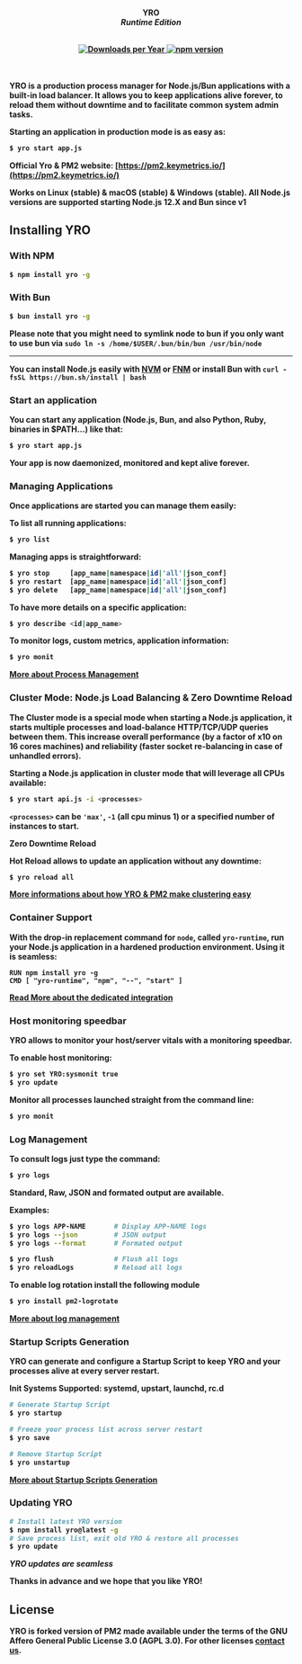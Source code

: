 <div align="center">
 <br/>

<b>YRO<br/>
  <i>Runtime Edition</i>
<br/><br/>


<a title="yro Downloads" href="https://npm-stat.com/charts.html?package=yro&from=2018-01-01&to=2023-08-01">
  <img src="https://img.shields.io/npm/dy/yro" alt="Downloads per Year"/>
</a>

<a href="https://badge.fury.io/js/yro" title="NPM Version Badge">
   <img src="https://badge.fury.io/js/yro.svg" alt="npm version">
</a>

<br/>
<br/>
<br/>
</div>


YRO is a production process manager for Node.js/Bun applications with a built-in load balancer. It allows you to keep applications alive forever, to reload them without downtime and to facilitate common system admin tasks.

Starting an application in production mode is as easy as:

```bash
$ yro start app.js
```

Official Yro & PM2 website: [https://pm2.keymetrics.io/](https://pm2.keymetrics.io/)

Works on Linux (stable) & macOS (stable) & Windows (stable). All Node.js versions are supported starting Node.js 12.X and Bun since v1


## Installing YRO

### With NPM

```bash
$ npm install yro -g
```

### With Bun

```bash
$ bun install yro -g
```
**Please note that you might need to symlink node to bun if you only want to use bun via `sudo ln -s /home/$USER/.bun/bin/bun /usr/bin/node`**

___

You can install Node.js easily with [NVM](https://github.com/nvm-sh/nvm#installing-and-updating) or [FNM](https://github.com/Schniz/fnm) or install Bun with `curl -fsSL https://bun.sh/install | bash`

### Start an application

You can start any application (Node.js, Bun, and also Python, Ruby, binaries in $PATH...) like that:

```bash
$ yro start app.js
```

Your app is now daemonized, monitored and kept alive forever.

### Managing Applications

Once applications are started you can manage them easily:

To list all running applications:

```bash
$ yro list
```

Managing apps is straightforward:

```bash
$ yro stop     [app_name|namespace|id|'all'|json_conf]
$ yro restart  [app_name|namespace|id|'all'|json_conf]
$ yro delete   [app_name|namespace|id|'all'|json_conf]
```

To have more details on a specific application:

```bash
$ yro describe <id|app_name>
```

To monitor logs, custom metrics, application information:

```bash
$ yro monit
```

[More about Process Management](https://pm2.keymetrics.io/docs/usage/process-management/)

### Cluster Mode: Node.js Load Balancing & Zero Downtime Reload

The Cluster mode is a special mode when starting a Node.js application, it starts multiple processes and load-balance HTTP/TCP/UDP queries between them. This increase overall performance (by a factor of x10 on 16 cores machines) and reliability (faster socket re-balancing in case of unhandled errors).

Starting a Node.js application in cluster mode that will leverage all CPUs available:

```bash
$ yro start api.js -i <processes>
```

`<processes>` can be `'max'`, `-1` (all cpu minus 1) or a specified number of instances to start.

**Zero Downtime Reload**

Hot Reload allows to update an application without any downtime:

```bash
$ yro reload all
```

[More informations about how YRO & PM2 make clustering easy](https://pm2.keymetrics.io/docs/usage/cluster-mode/)

### Container Support

With the drop-in replacement command for `node`, called `yro-runtime`, run your Node.js application in a hardened production environment.
Using it is seamless:

```
RUN npm install yro -g
CMD [ "yro-runtime", "npm", "--", "start" ]
```

[Read More about the dedicated integration](https://pm2.keymetrics.io/docs/usage/docker-pm2-nodejs/)

### Host monitoring speedbar

YRO allows to monitor your host/server vitals with a monitoring speedbar.

To enable host monitoring:

```bash
$ yro set YRO:sysmonit true
$ yro update
```

Monitor all processes launched straight from the command line:

```bash
$ yro monit
```

### Log Management

To consult logs just type the command:

```bash
$ yro logs
```

Standard, Raw, JSON and formated output are available.

Examples:

```bash
$ yro logs APP-NAME       # Display APP-NAME logs
$ yro logs --json         # JSON output
$ yro logs --format       # Formated output

$ yro flush               # Flush all logs
$ yro reloadLogs          # Reload all logs
```

To enable log rotation install the following module

```bash
$ yro install pm2-logrotate
```

[More about log management](https://pm2.keymetrics.io/docs/usage/log-management/)

### Startup Scripts Generation

YRO can generate and configure a Startup Script to keep YRO and your processes alive at every server restart.

Init Systems Supported: **systemd**, **upstart**, **launchd**, **rc.d**

```bash
# Generate Startup Script
$ yro startup

# Freeze your process list across server restart
$ yro save

# Remove Startup Script
$ yro unstartup
```

[More about Startup Scripts Generation](https://pm2.keymetrics.io/docs/usage/startup/)

### Updating YRO

```bash
# Install latest YRO version
$ npm install yro@latest -g
# Save process list, exit old YRO & restore all processes
$ yro update
```

*YRO updates are seamless*

Thanks in advance and we hope that you like YRO!


## License

YRO is forked version of PM2 made available under the terms of the GNU Affero General Public License 3.0 (AGPL 3.0).
For other licenses [contact us](mailto:contact@keymetrics.io).
